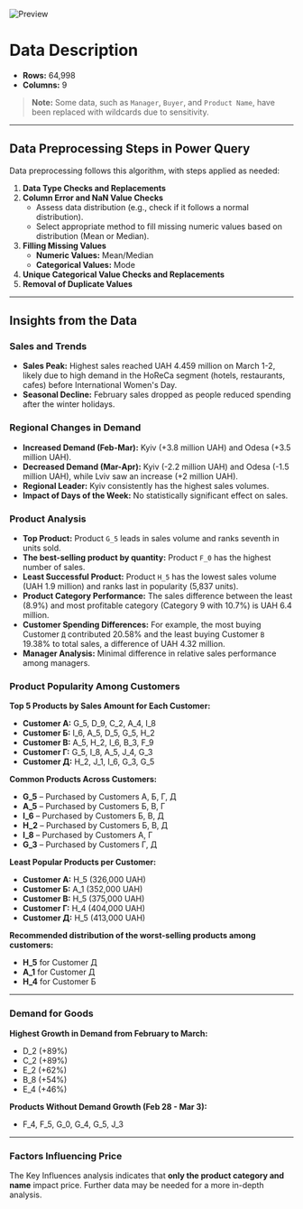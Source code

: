 ![Preview](https://i.postimg.cc/Vkrs8kkW/Screenshot-2024-11-10-225307.png)

# Data Description

- **Rows:** 64,998
- **Columns:** 9

> **Note:** Some data, such as `Manager`, `Buyer`, and `Product Name`, have been replaced with wildcards due to sensitivity.

---

## Data Preprocessing Steps in Power Query

Data preprocessing follows this algorithm, with steps applied as needed:

1. **Data Type Checks and Replacements**
2. **Column Error and NaN Value Checks**
   - Assess data distribution (e.g., check if it follows a normal distribution).
   - Select appropriate method to fill missing numeric values based on distribution (Mean or Median).
3. **Filling Missing Values**
   - **Numeric Values:** Mean/Median
   - **Categorical Values:** Mode
4. **Unique Categorical Value Checks and Replacements**
5. **Removal of Duplicate Values**

---

## Insights from the Data

### Sales and Trends

- **Sales Peak:** Highest sales reached UAH 4.459 million on March 1-2, likely due to high demand in the HoReCa segment (hotels, restaurants, cafes) before International Women's Day.
- **Seasonal Decline:** February sales dropped as people reduced spending after the winter holidays.

### Regional Changes in Demand

- **Increased Demand (Feb-Mar):** Kyiv (+3.8 million UAH) and Odesa (+3.5 million UAH).
- **Decreased Demand (Mar-Apr):** Kyiv (-2.2 million UAH) and Odesa (-1.5 million UAH), while Lviv saw an increase (+2 million UAH).
- **Regional Leader:** Kyiv consistently has the highest sales volumes.
- **Impact of Days of the Week:** No statistically significant effect on sales.

### Product Analysis

- **Top Product:** Product `G_5` leads in sales volume and ranks seventh in units sold.
- **The best-selling product by quantity:** Product `F_0`  has the highest number of sales.
- **Least Successful Product:** Product `H_5` has the lowest sales volume (UAH 1.9 million) and ranks last in popularity (5,837 units).
- **Product Category Performance:** The sales difference between the least (8.9%) and most profitable category (Category 9 with 10.7%) is UAH 6.4 million.
- **Customer Spending Differences:** For example, the most buying Customer `Д` contributed 20.58% and the least  buying Customer `В` 19.38% to total sales, a difference of UAH 4.32 million.
- **Manager Analysis:** Minimal difference in relative sales performance among managers.

### Product Popularity Among Customers

**Top 5 Products by Sales Amount for Each Customer:**

- **Customer A:** G_5, D_9, C_2, A_4, I_8
- **Customer Б:** I_6, A_5, D_5, G_5, H_2
- **Customer В:** A_5, H_2, I_6, B_3, F_9
- **Customer Г:** G_5, I_8, A_5, J_4, G_3
- **Customer Д:** H_2, J_1, I_6, G_3, G_5

**Common Products Across Customers:**

- **G_5** – Purchased by Customers А, Б, Г, Д
- **A_5** – Purchased by Customers Б, В, Г
- **I_6** – Purchased by Customers Б, В, Д
- **H_2** – Purchased by Customers Б, В, Д
- **I_8** – Purchased by Customers А, Г
- **G_3** – Purchased by Customers Г, Д

**Least Popular Products per Customer:**

- **Customer A:** H_5 (326,000 UAH)
- **Customer Б:** A_1 (352,000 UAH)
- **Customer В:** H_5 (375,000 UAH)
- **Customer Г:** H_4 (404,000 UAH) 
- **Customer Д:** H_5 (413,000 UAH)

**Recommended distribution of the worst-selling products among customers:**

- **H_5** for Customer Д
- **A_1** for Customer Д
- **H_4** for Customer Б
---

### Demand for Goods

**Highest Growth in Demand from February to March:**

- D_2 (+89%)
- C_2 (+89%)
- E_2 (+62%)
- B_8 (+54%)
- E_4 (+46%)

**Products Without Demand Growth (Feb 28 - Mar 3):**

- F_4, F_5, G_0, G_4, G_5, J_3

---

### Factors Influencing Price

The Key Influences analysis indicates that **only the product category and name** impact price. Further data may be needed for a more in-depth analysis.

